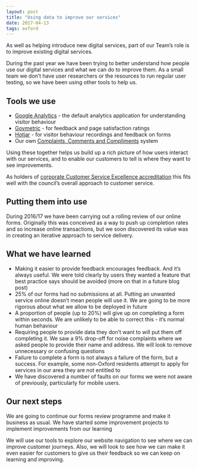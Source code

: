 ```yaml
---
layout: post
title: "Using data to improve our services"
date: 2017-04-13
tags: oxford
---
```


As well as helping introduce new digital services, part of our Team’s role is to improve existing digital services.

During the past year we have been trying to better understand how people use our digital services and what we can do to improve them. As a small team we don’t have user researchers or the resources to run regular user testing, so we have been using other tools to help us.

## Tools we use

*   [Google Analytics](https://www.google.com/analytics/analytics/) - the default analytics application for understanding visitor behaviour
*   [Govmetric](https://www.govmetric.com) - for feedback and page satisfaction ratings
*   [Hotjar](https://www.hotjar.com) - for visitor behaviour recordings and feedback on forms
*   Our own [Complaints, Comments and Compliments](https://www.oxford.gov.uk/complaints) system

Using these together helps us build up a rich picture of how users interact with our services, and to enable our customers to tell is where they want to see improvements.

As holders of [corporate Customer Service Excellence accreditation](https://www.oxford.gov.uk/news/article/290/excellent_customer_service_recognised) this fits well with the council’s overall approach to customer service.

## Putting them into use

During 2016/17 we have been carrying out a rolling review of our online forms. Originally this was conceived as a way to push up completion rates and so increase online transactions, but we soon discovered its value was in creating an iterative approach to service delivery.

## What we have learned

*   Making it easier to provide feedback encourages feedback. And it’s always useful. We were told clearly by users they wanted a feature that best practice says should be avoided (more on that in a future blog post)
*   25% of our forms had no submissions at all. Putting an unwanted service online doesn’t mean people will use it. We are going to be more rigorous about what we allow to be deployed in future
*   A proportion of people (up to 20%) will give up on completing a form within seconds. We are unlikely to be able to correct this - it’s normal human behaviour
*   Requiring people to provide data they don’t want to will put them off completing it. We saw a 9% drop-off for noise complaints where we asked people to provide their name and address. We will look to remove unnecessary or confusing questions
*   Failure to complete a form is not always a failure of the form, but a success. For example, some non-Oxford residents attempt to apply for services in our area they are not entitled to
*   We have discovered a number of faults on our forms we were not aware of previously, particularly for mobile users.

## Our next steps

We are going to continue our forms review programme and make it business as usual. We have started some improvement projects to implement improvements from our learning

We will use our tools to explore our website navigation to see where we can improve customer journeys. Also, we will look to see how we can make it even easier for customers to give us their feedback so we can keep on learning and improving.
